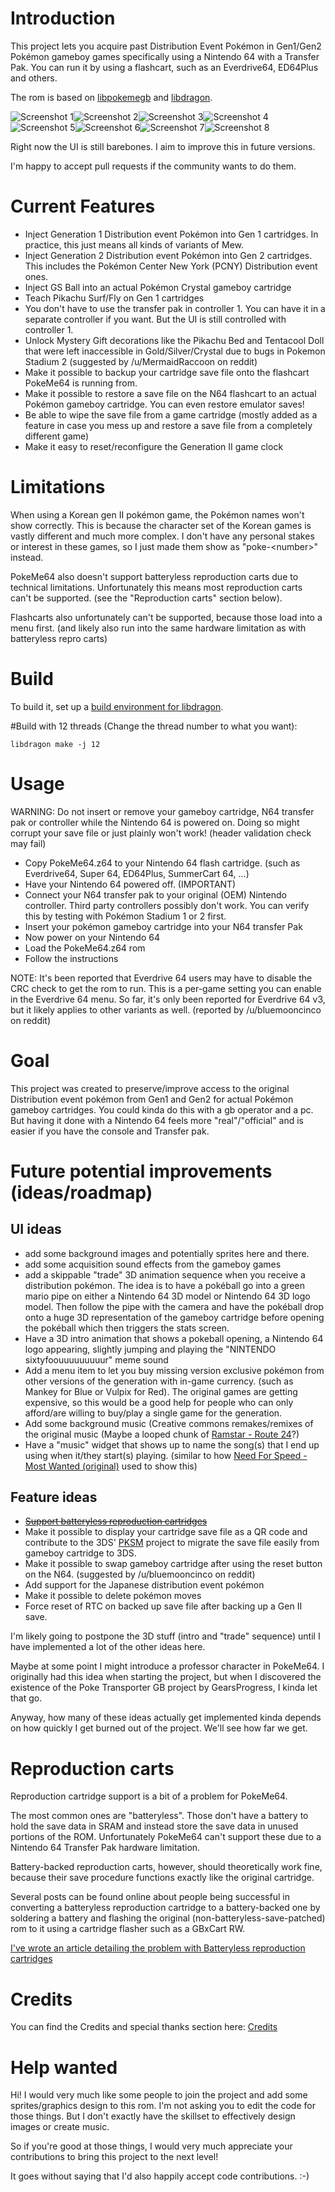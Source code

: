 # Introduction

This project lets you acquire past Distribution Event Pokémon in Gen1/Gen2 Pokémon gameboy games specifically using a Nintendo 64 with a Transfer Pak. You can run it by using a flashcart, such as an Everdrive64, ED64Plus and others.

The rom is based on [libpokemegb](https://github.com/risingPhil/libpokemegb) and [libdragon](https://github.com/DragonMinded/libdragon).

![Screenshot 1](docs/images/screen1.png)![Screenshot 2](docs/images/screen2.png)![Screenshot 3](docs/images/screen3.png)![Screenshot 4](docs/images/screen4.png)![Screenshot 5](docs/images/screen5.png)![Screenshot 6](docs/images/screen6.png)![Screenshot 7](docs/images/screen7.png)![Screenshot 8](docs/images/screen8.png)

Right now the UI is still barebones. I aim to improve this in future versions.

I'm happy to accept pull requests if the community wants to do them.

# Current Features
- Inject Generation 1 Distribution event Pokémon into Gen 1 cartridges. In practice, this just means all kinds of variants of Mew.
- Inject Generation 2 Distribution event Pokémon into Gen 2 cartridges. This includes the Pokémon Center New York (PCNY) Distribution event ones.
- Inject GS Ball into an actual Pokémon Crystal gameboy cartridge
- Teach Pikachu Surf/Fly on Gen 1 cartridges
- You don't have to use the transfer pak in controller 1. You can have it in a separate controller if you want. But the UI is still controlled with controller 1.
- Unlock Mystery Gift decorations like the Pikachu Bed and Tentacool Doll that were left inaccessible in Gold/Silver/Crystal due to bugs in Pokemon Stadium 2 (suggested by /u/MermaidRaccoon on reddit)
- Make it possible to backup your cartridge save file onto the flashcart PokeMe64 is running from.
- Make it possible to restore a save file on the N64 flashcart to an actual Pokémon gameboy cartridge. You can even restore emulator saves!
- Be able to wipe the save file from a game cartridge (mostly added as a feature in case you mess up and restore a save file from a completely different game)
- Make it easy to reset/reconfigure the Generation II game clock

# Limitations
When using a Korean gen II pokémon game, the Pokémon names won't show correctly. This is because the character set of the Korean games is vastly different and much more complex. I don't have any personal stakes or interest in these games, so I just made them show as "poke-\<number\>" instead.

PokeMe64 also doesn't support batteryless reproduction carts due to technical limitations. Unfortunately this means most reproduction carts can't be supported. (see the "Reproduction carts" section below).

Flashcarts also unfortunately can't be supported, because those load into a menu first. (and likely also run into the same hardware limitation as with batteryless repro carts)

# Build

To build it, set up a [build environment for libdragon](https://github.com/DragonMinded/libdragon/wiki/Installing-libdragon).

\#Build with 12 threads (Change the thread number to what you want):

    libdragon make -j 12

# Usage
WARNING: Do not insert or remove your gameboy cartridge, N64 transfer pak or controller while the Nintendo 64 is powered on. Doing so might corrupt your save file or just plainly won't work! (header validation check may fail)

- Copy PokeMe64.z64 to your Nintendo 64 flash cartridge. (such as Everdrive64, Super 64, ED64Plus, SummerCart 64, ...)
- Have your Nintendo 64 powered off. (IMPORTANT)
- Connect your N64 transfer pak to your original (OEM) Nintendo controller. Third party controllers possibly don't work. You can verify this by testing with Pokémon Stadium 1 or 2 first.
- Insert your pokémon gameboy cartridge into your N64 transfer Pak
- Now power on your Nintendo 64
- Load the PokeMe64.z64 rom
- Follow the instructions

NOTE: It's been reported that Everdrive 64 users may have to disable the CRC check to get the rom to run. This is a per-game setting you can enable in the Everdrive 64 menu. So far, it's only been reported for Everdrive 64 v3, but it likely applies to other variants as well. (reported by /u/bluemooncinco on reddit)

# Goal
This project was created to preserve/improve access to the original Distribution event pokémon from Gen1 and Gen2 for actual Pokémon gameboy cartridges. You could kinda do this with a gb operator and a pc.
But having it done with a Nintendo 64 feels more "real"/"official" and is easier if you have the console and Transfer pak.

# Future potential improvements (ideas/roadmap)

## UI ideas
- add some background images and potentially sprites here and there.
- add some acquisition sound effects from the gameboy games
- add a skippable "trade" 3D animation sequence when you receive a distribution pokémon. The idea is to have a pokéball go into a green mario pipe on either a Nintendo 64 3D model or Nintendo 64 3D logo model. Then follow the pipe with the camera and have the pokéball drop onto a huge 3D representation of the gameboy cartridge before opening the pokéball which then triggers the stats screen.
- Have a 3D intro animation that shows a pokeball opening, a Nintendo 64 logo appearing, slightly jumping and playing the "NINTENDO sixtyfoouuuuuuuuur" meme sound
- Add a menu item to let you buy missing version exclusive pokémon from other versions of the generation with in-game currency. (such as Mankey for Blue or Vulpix for Red). The original games are getting expensive, so this would be a good help for people who can only afford/are willing to buy/play a single game for the generation.
- Add some background music (Creative commons remakes/remixes of the original music (Maybe a looped chunk of [Ramstar - Route 24](https://www.youtube.com/watch?v=ih53Nb34vbM)?)
- Have a "music" widget that shows up to name the song(s) that I end up using when it/they start(s) playing. (similar to how [Need For Speed - Most Wanted (original)](https://blogger.googleusercontent.com/img/b/R29vZ2xl/AVvXsEhWk37230YvbMHaMchN8dzQiRrO66VofThpcbvUTFMoplDbkQKBVUFcIabbNCnzZ0KpuxcAQmrXQjBlqv_bvi6v6xpjmPxs3tJ-ZI_GhOn3xe5DW7XpMbtnCKFcbBQ-l_zzbrIIV4smBpth/s1600/_mwmusic.jpg) used to show this)

## Feature ideas

- [~~Support batteryless reproduction cartridges~~](docs/Why_I_Had_To_Give_Up_On_Batteryless_Repros.md)
- Make it possible to display your cartridge save file as a QR code and contribute to the 3DS' [PKSM](https://github.com/FlagBrew/PKSM) project to migrate the save file easily from gameboy cartridge to 3DS.
- Make it possible to swap gameboy cartridge after using the reset button on the N64. (suggested by /u/bluemooncinco on reddit)
- Add support for the Japanese distribution event pokémon
- Make it possible to delete pokémon moves
- Force reset of RTC on backed up save file after backing up a Gen II save.

I'm likely going to postpone the 3D stuff (intro and "trade" sequence) until I have implemented a lot of the other ideas here.

Maybe at some point I might introduce a professor character in PokeMe64. I originally had this idea when starting the project, but when I discovered the existence of the Poke Transporter GB project by GearsProgress, I kinda let that go.

Anyway, how many of these ideas actually get implemented kinda depends on how quickly I get burned out of the project. We'll see how far we get.

# Reproduction carts

Reproduction cartridge support is a bit of a problem for PokeMe64.

The most common ones are "batteryless". Those don't have a battery to hold the save data in SRAM and instead store the save data in unused portions of the ROM. Unfortunately PokeMe64 can't support these due to a Nintendo 64 Transfer Pak hardware limitation.

Battery-backed reproduction carts, however, should theoretically work fine, because their save procedure functions exactly like the original cartridge.

Several posts can be found online about people being successful in converting a batteryless reproduction cartridge to a battery-backed one by soldering a battery and flashing the original (non-batteryless-save-patched) rom to it using a cartridge flasher such as a GBxCart RW.

[I've wrote an article detailing the problem with Batteryless reproduction cartridges](docs/Why_I_Had_To_Give_Up_On_Batteryless_Repros.md)

# Credits
You can find the Credits and special thanks section here: [Credits](CREDITS.md)

# Help wanted
Hi! I would very much like some people to join the project and add some sprites/graphics design to this rom. I'm not asking you to edit the code for those things. But I don't exactly have the skillset to 
effectively design images or create music.

So if you're good at those things, I would very much appreciate your contributions to bring this project to the next level!

It goes without saying that I'd also happily accept code contributions. :-)


